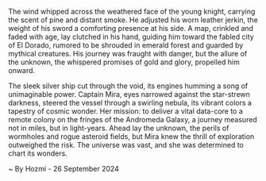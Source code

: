 
The wind whipped across the weathered face of the young knight, carrying the scent of pine and distant smoke. He adjusted his worn leather jerkin, the weight of his sword a comforting presence at his side.  A map, crinkled and faded with age, lay clutched in his hand, guiding him toward the fabled city of El Dorado, rumored to be shrouded in emerald forest and guarded by mythical creatures. His journey was fraught with danger, but the allure of the unknown, the whispered promises of gold and glory, propelled him onward.

The sleek silver ship cut through the void, its engines humming a song of unimaginable power. Captain Mira, eyes narrowed against the star-strewn darkness, steered the vessel through a swirling nebula, its vibrant colors a tapestry of cosmic wonder. Her mission: to deliver a vital data-core to a remote colony on the fringes of the Andromeda Galaxy, a journey measured not in miles, but in light-years.  Ahead lay the unknown, the perils of wormholes and rogue asteroid fields, but Mira knew the thrill of exploration outweighed the risk.  The universe was vast, and she was determined to chart its wonders. 

~ By Hozmi - 26 September 2024
